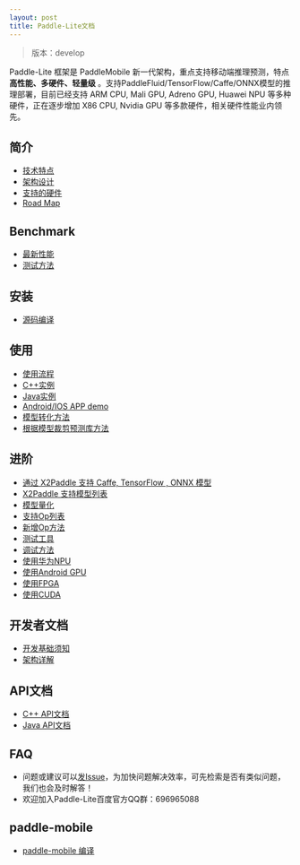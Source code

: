 ```yaml
---
layout: post
title: Paddle-Lite文档
---
```


> 版本：develop

Paddle-Lite 框架是 PaddleMobile 新一代架构，重点支持移动端推理预测，特点**高性能、多硬件、轻量级** 。支持PaddleFluid/TensorFlow/Caffe/ONNX模型的推理部署，目前已经支持 ARM CPU, Mali GPU, Adreno GPU, Huawei NPU 等多种硬件，正在逐步增加 X86 CPU, Nvidia GPU 等多款硬件，相关硬件性能业内领先。

## 简介

- [技术特点]({{site.baseurl}}/v2.0.0/tech_highlights)
- [架构设计]({{site.baseurl}}/v2.0.0/architecture)
- [支持的硬件]({{site.baseurl}}/v2.0.0/support_hardware)
- [Road Map]({{site.baseurl}}/v2.0.0/roadmap)

## Benchmark

- [最新性能]({{site.baseurl}}/v2.0.0/benchmark)
- [测试方法]({{site.baseurl}}/v2.0.0/benchmark_tools)

## 安装

- [源码编译]({{site.baseurl}}/v2.0.0/source_compile)

## 使用

- [使用流程]({{site.baseurl}}/v2.0.0/tutorial)
- [C++实例]({{site.baseurl}}/v2.0.0/cpp_demo)
- [Java实例]({{site.baseurl}}/v2.0.0/java_demo)
- [Android/IOS APP demo](https://github.com/PaddlePaddle/Paddle-Lite-Demo)
- [模型转化方法]({{site.baseurl}}/v2.0.0/model_optimize_tool)
- [根据模型裁剪预测库方法]({{site.baseurl}}/v2.0.0/library_tailoring)

## 进阶

- [通过 X2Paddle 支持 Caffe, TensorFlow , ONNX 模型]({{site.baseurl}}/v2.0.0/x2paddle)
- [X2Paddle 支持模型列表]({{site.baseurl}}/v2.0.0/x2paddle_models_doc)
- [模型量化]({{site.baseurl}}/v2.0.0/model_quantization)
- [支持Op列表]({{site.baseurl}}/v2.0.0/support_operation_list)
- [新增Op方法]({{site.baseurl}}/v2.0.0/add_new_operation)
- [测试工具]({{site.baseurl}}/v2.0.0/debug_tools)
- [调试方法]({{site.baseurl}}/v2.0.0/debug_tools)
- [使用华为NPU]({{site.baseurl}}/v2.0.0/npu)
- [使用Android GPU]({{site.baseurl}}/v2.0.0/opencl)
- [使用FPGA]({{site.baseurl}}/v2.0.0/fpga)
- [使用CUDA]({{site.baseurl}}/v2.0.0/cuda)

## 开发者文档

- [开发基础须知]({{site.baseurl}}/v2.0.0/for-developer)
- [架构详解]({{site.baseurl}}/v2.0.0/architecture-intro)

## API文档

- [C++ API文档]({{site.baseurl}}/v2.0.0/cxx_api_doc)
- [Java API文档]({{site.baseurl}}/v2.0.0/java_api_doc)

## FAQ

- 问题或建议可以[发Issue](https://github.com/PaddlePaddle/Paddle-Lite/issues)，为加快问题解决效率，可先检索是否有类似问题，我们也会及时解答！
- 欢迎加入Paddle-Lite百度官方QQ群：696965088

## paddle-mobile

- [paddle-mobile 编译]({{site.baseurl}}/v2.0.0/mobile)
